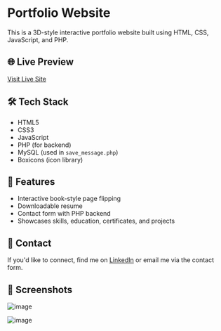 # Portfolio Website

This is a 3D-style interactive portfolio website built using HTML, CSS, JavaScript, and PHP.

## 🌐 Live Preview
[Visit Live Site](https://heermehta.social-networking.me/)

## 🛠️ Tech Stack
- HTML5
- CSS3
- JavaScript
- PHP (for backend)
- MySQL (used in `save_message.php`)
- Boxicons (icon library)

## 📂 Features
- Interactive book-style page flipping
- Downloadable resume
- Contact form with PHP backend
- Showcases skills, education, certificates, and projects

## 📧 Contact
If you'd like to connect, find me on [LinkedIn](https://www.linkedin.com/in/heermehta120904) or email me via the contact form.

## 📸 Screenshots
![image](https://github.com/user-attachments/assets/ec432fe5-1622-412a-a494-f14b2d6b8921)

![image](https://github.com/user-attachments/assets/0416b5ff-6a84-4fff-b8cf-e42400492b73)

